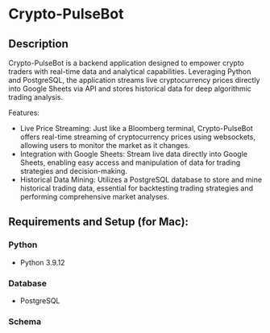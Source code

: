 # Crypto-PulseBot

## Description

Crypto-PulseBot is a backend application designed to empower crypto traders with real-time data and analytical capabilities. Leveraging Python and PostgreSQL, the application streams live cryptocurrency prices directly into Google Sheets via API and stores historical data for deep algorithmic trading analysis.

Features:
- Live Price Streaming: Just like a Bloomberg terminal, Crypto-PulseBot offers real-time streaming of cryptocurrency prices using websockets, allowing users to monitor the market as it changes.
- Integration with Google Sheets: Stream live data directly into Google Sheets, enabling easy access and manipulation of data for trading strategies and decision-making.
- Historical Data Mining: Utilizes a PostgreSQL database to store and mine historical trading data, essential for backtesting trading strategies and performing comprehensive market analyses.

## Requirements and Setup (for Mac):

### Python
- Python 3.9.12

### Database
- PostgreSQL

### Schema


